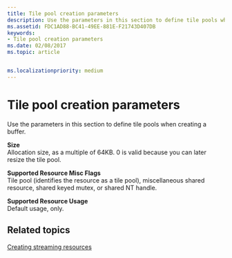 ```yaml
---
title: Tile pool creation parameters
description: Use the parameters in this section to define tile pools when creating a buffer.
ms.assetid: FDC1AD88-BC41-49EE-881E-F21743D407DB
keywords:
- Tile pool creation parameters
ms.date: 02/08/2017
ms.topic: article


ms.localizationpriority: medium
---
```

# Tile pool creation parameters


Use the parameters in this section to define tile pools when creating a buffer.

<span id="Size"></span><span id="size"></span><span id="SIZE"></span>**Size**  
Allocation size, as a multiple of 64KB. 0 is valid because you can later resize the tile pool.

<span id="Supported_Resource_Misc_Flags"></span><span id="supported_resource_misc_flags"></span><span id="SUPPORTED_RESOURCE_MISC_FLAGS"></span>**Supported Resource Misc Flags**  
Tile pool (identifies the resource as a tile pool), miscellaneous shared resource, shared keyed mutex, or shared NT handle.

<span id="Supported_Resource_Usage"></span><span id="supported_resource_usage"></span><span id="SUPPORTED_RESOURCE_USAGE"></span>**Supported Resource Usage**  
Default usage, only.

## <span id="related-topics"></span>Related topics


[Creating streaming resources](creating-streaming-resources.md)

 

 




